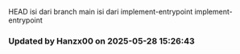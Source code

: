 HEAD
isi dari branch main
isi dari implement-entrypoint
implement-entrypoint
### Updated by Hanzx00 on 2025-05-28 15:26:43
